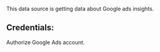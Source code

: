 This data source is getting data about Google ads insights.

## Credentials:

Authorize Google Ads account.